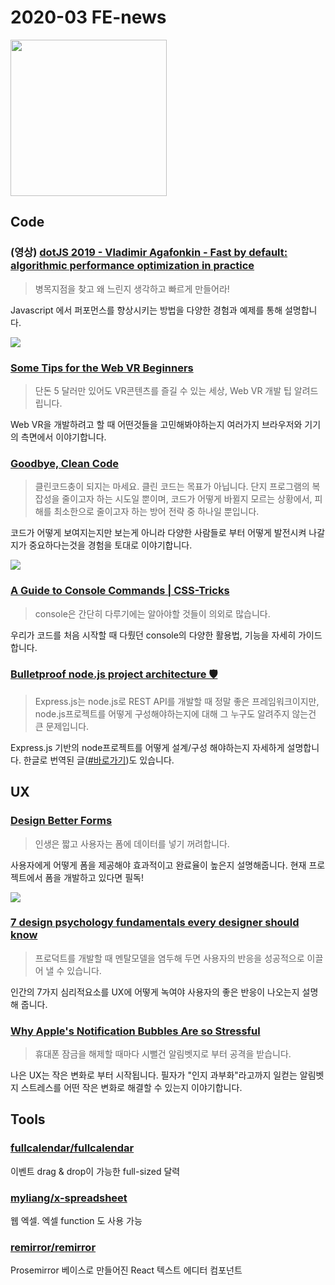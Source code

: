 # 2020-03 FE-news

<img src="https://www.notion.so/image/https%3A%2F%2Fwww.notion.so%2Fimages%2Fpage-cover%2Fnasa_orion_nebula.jpg?table=block&id=5857f110-57ff-4640-a99e-d9e71299979e&width=1910&cache=v2" height="250"/>

## Code

### (영상) [dotJS 2019 - Vladimir Agafonkin - Fast by default: algorithmic performance optimization in practice](https://www.youtube.com/watch?v=bwA9i6wjfhw)

> 병목지점을 찾고 왜 느린지 생각하고 빠르게 만들어라!

Javascript 에서 퍼포먼스를 향상시키는 방법을 다양한 경험과 예제를 통해 설명합니다.

<img src="https://miro.medium.com/max/903/1*S34s657idNJXe_MhAfCsSA.jpeg" />

### [Some Tips for the Web VR Beginners](https://medium.com/naver-fe-platform/some-tips-for-the-web-vr-beginners-ee12002f36bf)


> 단돈 5 달러만 있어도 VR콘텐츠를 즐길 수 있는 세상, Web VR 개발 팁 알려드립니다.

Web VR을 개발하려고 할 때 어떤것들을 고민해봐야하는지 여러가지 브라우저와 기기의 측면에서 이야기합니다. 

### [Goodbye, Clean Code](https://overreacted.io/goodbye-clean-code/)

> 클린코드충이 되지는 마세요. 클린 코드는 목표가 아닙니다. 단지 프로그램의 복잡성을 줄이고자 하는 시도일 뿐이며, 코드가 어떻게 바뀔지 모르는 상황에서, 피해를 최소한으로 줄이고자 하는 방어 전략 중 하나일 뿐입니다.

코드가 어떻게 보여지는지만 보는게 아니라 다양한 사람들로 부터 어떻게 발전시켜 나갈지가 중요하다는것을 경험을 토대로 이야기합니다.

<img src="https://i0.wp.com/css-tricks.com/wp-content/uploads/2020/02/console-commands.png?fit=1200%2C600&ssl=1" />

### [A Guide to Console Commands | CSS-Tricks](https://css-tricks.com/a-guide-to-console-commands/)

> console은 간단히 다루기에는 알아야할 것들이 의외로 많습니다.

우리가 코드를 처음 시작할 때 다뤘던 console의 다양한 활용법, 기능을 자세히 가이드합니다. 

### [Bulletproof node.js project architecture 🛡️](https://softwareontheroad.com/ideal-nodejs-project-structure/)

> Express.js는 node.js로 REST API를 개발할 때 정말 좋은 프레임워크이지만, node.js프로젝트를 어떻게 구성해야하는지에 대해 그 누구도 알려주지 않는건 큰 문제입니다.

Express.js 기반의 node프로젝트를 어떻게 설계/구성 해야하는지 자세하게 설명합니다. 한글로 번역된 글([#바로가기](https://velog.io/@hopsprings2/%EA%B2%AC%EA%B3%A0%ED%95%9C-node.js-%ED%94%84%EB%A1%9C%EC%A0%9D%ED%8A%B8-%EC%95%84%ED%82%A4%ED%85%8D%EC%B3%90-%EC%84%A4%EA%B3%84%ED%95%98%EA%B8%B0))도 있습니다. 


## UX

### [Design Better Forms](https://uxdesign.cc/design-better-forms-96fadca0f49c)

> 인생은 짧고 사용자는 폼에 데이터를 넣기 꺼려합니다.

사용자에게 어떻게 폼을 제공해야 효과적이고 완료율이 높은지 설명해줍니다. 현재 프로젝트에서 폼을 개발하고 있다면 필독!

<img src="https://miro.medium.com/max/2775/1*l4VyOkEhRgtnxf1mMTL1EQ.png" />

### [7 design psychology fundamentals every designer should know](https://uxdesign.cc/7-design-psychologies-every-designer-should-know-d01a1becd961)

> 프로덕트를 개발할 때 멘탈모델을 염두해 두면 사용자의 반응을 성공적으로 이끌어 낼 수 있습니다.

인간의 7가지 심리적요소를 UX에 어떻게 녹여야 사용자의 좋은 반응이 나오는지 설명해 줍니다.

### [Why Apple's Notification Bubbles Are so Stressful](https://onezero.medium.com/why-apples-notification-bubbles-are-so-stressful-65a544e51f10)

> 휴대폰 잠금을 해제할 때마다 시뻘건 알림벳지로 부터 공격을 받습니다.

나은 UX는 작은 변화로 부터 시작됩니다. 필자가 "인지 과부화"라고까지 일컫는 알림벳지 스트레스를 어떤 작은 변화로 해결할 수 있는지 이야기합니다. 

## Tools

### [fullcalendar/fullcalendar](https://github.com/fullcalendar/fullcalendar)

이벤트 drag & drop이 가능한 full-sized 달력

### [myliang/x-spreadsheet](https://github.com/myliang/x-spreadsheet)

웹 엑셀. 엑셀 function 도 사용 가능

### [remirror/remirror](https://github.com/remirror/remirror)

Prosemirror 베이스로 만들어진 React 텍스트 에디터 컴포넌트